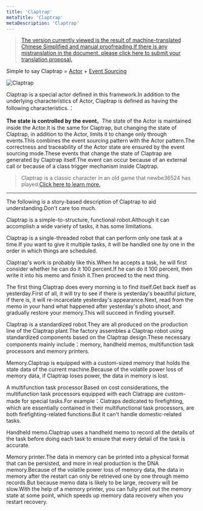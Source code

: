 ```yaml
---
title: 'Claptrap'
metaTitle: 'Claptrap'
metaDescription: 'Claptrap'
---
```


> [The version currently viewed is the result of machine-translated Chinese Simplified and manual proofreading.If there is any mistranslation in the document, please click here to submit your translation proposal.](https://crwd.in/newbeclaptrap)

Simple to say Claptrap = [Actor](/zh_Hans/2-Glossary/Actor-Pattern) + [Event Sourcing](/zh_Hans/2-Glossary/Event-Sourcing)

![Claptrap](/images/20190228-001.gif)

Claptrap is a special actor defined in this framework.In addition to the underlying characteristics of Actor, Claptrap is defined as having the following characteristics.：

**The state is controlled by the event**。The state of the Actor is maintained inside the Actor.It is the same for Claptrap, but changing the state of Claptrap, in addition to the Actor, limits it to change only through events.This combines the event sourcing pattern with the Actor pattern.The correctness and traceability of the Actor state are ensured by the event sourcing mode.These events that change the state of Claptrap are generated by Claptrap itself.The event can occur because of an external call or because of a class trigger mechanism inside Claptrap.

> Claptrap is a classic character in an old game that newbe36524 has played.[Click here to learn more.](https://zh.moegirl.org/%E5%B0%8F%E5%90%B5%E9%97%B9)

---

The following is a story-based description of Claptrap to aid understanding.Don't care too much.

Claptrap is a simple-to-structure, functional robot.Although it can accomplish a wide variety of tasks, it has some limitations.

Claptrap is a single-threaded robot that can perform only one task at a time.If you want to give it multiple tasks, it will be handled one by one in the order in which things are scheduled.

Claptrap's work is probably like this.When he accepts a task, he will first consider whether he can do it 100 percent.If he can do it 100 percent, then write it into his memo and finish it.Then proceed to the next thing.

The first thing Claptrap does every morning is to find itself.Get back itself as yesterday.First of all, it will try to see if there is yesterday's beautiful picture, if there is, it will re-incarcelate yesterday's appearance.Next, read from the memo in your hand what happened after yesterday's photo shoot, and gradually restore your memory.This will succeed in finding yourself.

Claptrap is a standardized robot.They are all produced on the production line of the Claptrap plant.The factory assembles a Claptrap robot using standardized components based on the Claptrap design.These necessary components mainly include：memory, handheld memos, multifunction task processors and memory printers.

Memory.Claptrap is equipped with a custom-sized memory that holds the state data of the current machine.Because of the volatile power loss of memory data, if Claptrap loses power, the data in memory is lost.

A multifunction task processor.Based on cost considerations, the multifunction task processors equipped with each Clatrapp are custom-made for special tasks.For example：Clatraps dedicated to firefighting, which are essentially contained in their multifunctional task processors, are both firefighting-related functions.But it can't handle domestic-related tasks.

Handheld memo.Claptrap uses a handheld memo to record all the details of the task before doing each task to ensure that every detail of the task is accurate.

Memory printer.The data in memory can be printed into a physical format that can be persisted, and more in real production is the DNA memory.Because of the volatile power loss of memory data, the data in memory after the restart can only be retrieved one by one through memo records.But because memo data is likely to be large, recovery will be slow.With the help of a memory printer, you can fully print out the memory state at some point, which speeds up memory data recovery when you restart recovery.
